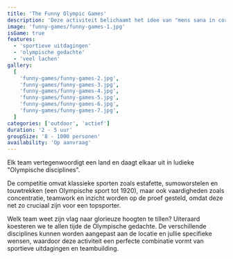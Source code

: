 ```yaml
---
title: 'The Funny Olympic Games'
description: 'Deze activiteit belichaamt het idee van "mens sana in corpore sano", een gezonde geest in een gezond lichaam.'
image: 'funny-games/funny-games-1.jpg'
isGame: true
features:
  - 'sportieve uitdagingen'
  - 'olympische gedachte'
  - 'veel lachen'
gallery:
  [
    'funny-games/funny-games-2.jpg',
    'funny-games/funny-games-3.jpg',
    'funny-games/funny-games-4.jpg',
    'funny-games/funny-games-5.jpg',
    'funny-games/funny-games-6.jpg',
    'funny-games/funny-games-7.jpg',
  ]
categories: ['outdoor', 'actief']
duration: '2 - 5 uur'
groupSize: '8 - 1000 personen'
availability: 'Op aanvraag'
---
```


Elk team vertegenwoordigt een land en daagt elkaar uit in ludieke "Olympische disciplines".

De competitie omvat klassieke sporten zoals estafette, sumoworstelen en touwtrekken (een Olympische sport tot 1920), maar ook vaardigheden zoals concentratie, teamwork en inzicht worden op de proef gesteld, omdat deze net zo cruciaal zijn voor een topsporter.

Welk team weet zijn vlag naar glorieuze hoogten te tillen? Uiteraard koesteren we te allen tijde de Olympische gedachte. De verschillende disciplines kunnen worden aangepast aan de locatie en jullie specifieke wensen, waardoor deze activiteit een perfecte combinatie vormt van sportieve uitdagingen en teambuilding.

